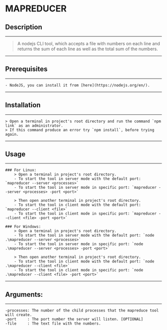 # MAPREDUCER

## Description
------------------------
> A nodejs CLI tool, which accepts a file with numbers on each line and returns the sum of each line as well as the total sum of the numbers.

----------------------------------------------------------------------------------------------------

## Prerequisites
------------------------
	- NodeJS, you can install it from [here](https://nodejs.org/en/).

----------------------------------------------------------------------------------------------------

## Installation
------------------------
	> Open a terminal in project's root directory and run the command `npm link` as an administrator.
	> If this command produce an error try `npm install`, before trying again.

----------------------------------------------------------------------------------------------------

## Usage
------------------------
	### For Linux:
		> Open a terminal in project's root directory.
		- To start the tool in server mode with the default port: `mapreducer --server <processes>`
		- To start the tool in server mode in specific port: `mapreducer --server <processes> -port <port>`

		> Then open another terminal in project's root directory.
		- To start the tool in client mode with the default port: `mapreducer --client <file>`
		- To start the tool in client mode in specific port: `mapreducer --client <file> -port <port>`

	### For Windows:
		> Open a terminal in project's root directory.
		- To start the tool in server mode with the default port: `node .\mapreducer --server <processes>`
		- To start the tool in server mode in specific port: `node .\mapreducer --server <processes> -port <port>`

		> Then open another terminal in project's root directory.
		- To start the tool in client mode with the default port: `node .\mapreducer --client <file>`
		- To start the tool in client mode in specific port: `node .\mapreducer --client <file> -port <port>`
----------------------------------------------------------------------------------------------------

## Arguments: 
------------------------
	-processes: The number of the child processes that the mapreduce tool will create.
	-port     : The port number the server will listen. [OPTIONAL]
	-file     : The text file with the numbers.
 